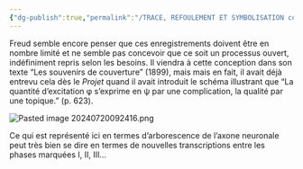 ```yaml
---
{"dg-publish":true,"permalink":"/TRACE, REFOULEMENT ET SYMBOLISATION copie/Lettre 52/vraisemblablement plus/","created":"2024-07-20T09:24:06.551-04:00","updated":"2025-08-21T15:54:43.800-04:00"}
---
```



Freud semble encore penser que ces enregistrements doivent être en nombre limité et ne semble pas concevoir que ce soit un processus ouvert, indéfiniment repris selon les besoins. Il viendra à cette conception dans son texte “Les souvenirs de couverture” (1899), mais mais en fait, il avait déjà entrevu cela dès le _Projet_ quand il avait introduit le schéma illustrant que “La quantité d’excitation φ s’exprime en ψ par une complication, la qualité par une topique.” (p. 623). 

![Pasted image 20240720092416.png](/img/user/TRACE,%20REFOULEMENT%20ET%20SYMBOLISATION%20copie/Lettre%2052/Pasted%20image%2020240720092416.png)

  
  
Ce qui est représenté ici en termes d’arborescence de l’axone neuronale peut très bien se dire en termes de nouvelles transcriptions entre les phases marquées I, II, III...